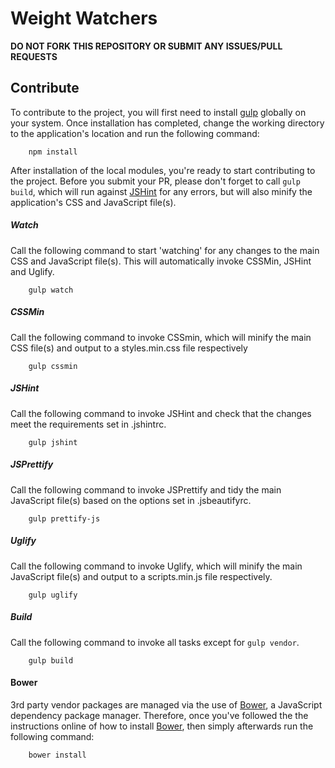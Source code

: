 # Weight Watchers

**DO NOT FORK THIS REPOSITORY OR SUBMIT ANY ISSUES/PULL REQUESTS**

## Contribute

To contribute to the project, you will first need to install [gulp](http://gulpjs.com) globally on your system. Once installation has completed, change the working directory to the application's location and run the following command:

```shell
    npm install
```

After installation of the local modules, you're ready to start contributing to the project. Before you submit your PR, please don't forget to call `gulp build`, which will run against [JSHint](http://jshint.com) for any errors, but will also minify the application's CSS and JavaScript file(s).

##### Watch
Call the following command to start 'watching' for any changes to the main CSS and JavaScript file(s). This will automatically invoke CSSMin, JSHint and Uglify.
```shell
    gulp watch
```

##### CSSMin
Call the following command to invoke CSSmin, which will minify the main CSS file(s) and output to a styles.min.css file respectively
```shell
    gulp cssmin
```

##### JSHint
Call the following command to invoke JSHint and check that the changes meet the requirements set in .jshintrc.
```shell
    gulp jshint
```

##### JSPrettify
Call the following command to invoke JSPrettify and tidy the main JavaScript file(s) based on the options set in .jsbeautifyrc.
```shell
    gulp prettify-js
```

##### Uglify
Call the following command to invoke Uglify, which will minify the main JavaScript file(s) and output to a scripts.min.js file respectively.
```shell
    gulp uglify
```

##### Build
Call the following command to invoke all tasks except for `gulp vendor`.
```shell
    gulp build
```

#### Bower

3rd party vendor packages are managed via the use of [Bower](http://bower.io), a JavaScript dependency package manager. Therefore, once you've followed the the instructions online of how to install [Bower](http://bower.io), then simply afterwards run the following command:

```shell
    bower install
```
